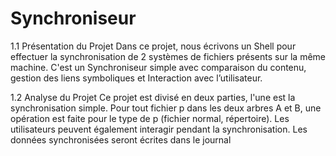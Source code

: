 ﻿# Synchroniseur
1.1 Présentation du Projet
  Dans ce projet, nous écrivons un Shell pour effectuer la synchronisation de 2 systèmes de fichiers présents sur la même machine. C'est un Synchroniseur simple avec comparaison du contenu, gestion des liens symboliques et Interaction avec l’utilisateur.
  
1.2 Analyse du Projet
 Ce projet est divisé en deux parties, l'une est la synchronisation simple. Pour tout fichier p dans les deux arbres A et B, une opération est faite pour le type de p (fichier normal, répertoire). Les utilisateurs peuvent également interagir pendant la synchronisation. Les données synchronisées seront écrites dans le journal
